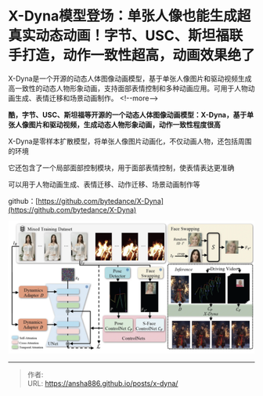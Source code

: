 # X-Dyna模型登场：单张人像也能生成超真实动态动画！字节、USC、斯坦福联手打造，动作一致性超高，动画效果绝了

X-Dyna是一个开源的动态人体图像动画模型，基于单张人像图片和驱动视频生成高一致性的动态人物形象动画，支持面部表情控制和多种动画应用。可用于人物动画生成、表情迁移和场景动画制作。
&lt;!--more--&gt;

**酷，字节、USC、斯坦福等开源的一个动态人体图像动画模型：X-Dyna，基于单张人像图片和驱动视频，生成动态人物形象动画，动作一致性程度很高**

X-Dyna是零样本扩散模型，将单张人像图片动画化，不仅动画人物，还包括周围的环境

它还包含了一个局部面部控制模块，用于面部表情控制，使表情表达更准确

可以用于人物动画生成、表情迁移、动作迁移、场景动画制作等

github：[https://github.com/bytedance/X-Dyna](https://github.com/bytedance/X-Dyna)

![](https://raw.githubusercontent.com/ansha886/blog-images/master/X-Dyna1.webp)


---

> 作者:   
> URL: https://ansha886.github.io/posts/x-dyna/  

